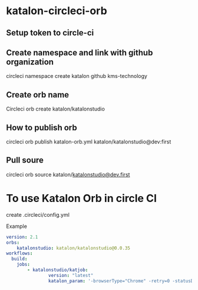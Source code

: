 # katalon-circleci-orb

## Setup token to circle-ci 

## Create namespace and link with github organization

circleci namespace create katalon github kms-technology

## Create orb name 
Circleci orb create katalon/katalonstudio

## How to publish orb 
circleci orb publish katalon-orb.yml katalon/katalonstudio@dev:first

## Pull soure

circleci orb source katalon/katalonstudio@dev.first

# To use Katalon Orb in circle CI

create .circleci/config.yml

Example 

```yaml
version: 2.1
orbs:
    katalonstudio: katalon/katalonstudio@0.0.35
workflows:
  build:
    jobs:
        - katalonstudio/katjob:
                version: "latest"
                katalon_param: '-browserType="Chrome" -retry=0 -statusDelay=15 -testSuitePath="Test Suites/TS_RegressionTest"'
```



